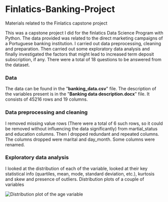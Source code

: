 # Finlatics-Banking-Project
Materials related to the Finlatics capstone project

This was a capstone project I did for the finlatics Data Science Program with Python. The data provided was related to the direct marketing campaigns of a Portuguese banking institution. I carried out data preprocessing, cleaning and preparation. Then carried out some exploratory data analysis and finally investigated the factors that might lead to increased term deposit subscription, if any. There were a total of 18 questions to be answered from the dataset.

### Data
The data can be found in the "**banking_data.csv**" file. The description of the variables present is in the "**Banking data description.docx**" file. It consists of 45216 rows and 19 columns.

### Data preprocessing and cleaning
I removed missing value rows (There were a total of 6 such rows, so it could be removed without influencing the data significantly) from martial_status and education columns. Then I dropped redundant and repeated columns. The columns dropped were marital and day_month. Some columns were renamed. 

### Exploratory data analysis
I looked at the distribution of each of the variable, looked at their key statistical info (quartiles, mean, mode, standard deviation, etc.), kurtosis and skew and presence of outliers. Distribution plots of a couple of variables

![Distribution plot of the age variable](‪C:\Users\ROHAN\Videos\finlatics\agehistogram.png)
